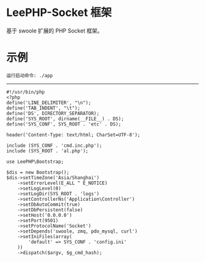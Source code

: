 LeePHP-Socket 框架
=============

基于 swoole 扩展的 PHP Socket 框架。


示例
=============
    运行启动命令: ./app
-------------
    #!/usr/bin/php
    <?php
    define('LINE_DELIMITER', "\n");
    define('TAB_INDENT', "\t");
    define('DS', DIRECTORY_SEPARATOR);
    define('SYS_ROOT', dirname(__FILE__) . DS);
    define('SYS_CONF', SYS_ROOT . 'etc' . DS);

    header('Content-Type: text/html; CharSet=UTF-8');

    include (SYS_CONF . 'cmd.inc.php');
    include (SYS_ROOT . 'al.php');

    use LeePHP\Bootstrap;

    $dis = new Bootstrap();
    $dis->setTimeZone('Asia/Shanghai')
        ->setErrorLevel(E_ALL ^ E_NOTICE)
        ->setLogLevel(0)
        ->setLogDir(SYS_ROOT . 'logs')
        ->setControllerNs('Application\Controller')
        ->setDbAutoCommit(true)
        ->setDbPersistent(false)
        ->setHost('0.0.0.0')
        ->setPort(9501)
        ->setProtocolName('Socket')
        ->setDepends('swoole, zmq, pdo_mysql, curl')
        ->setIniFiles(array(
            'default' => SYS_CONF . 'config.ini'
        ))
        ->dispatch($argv, $g_cmd_hash);

